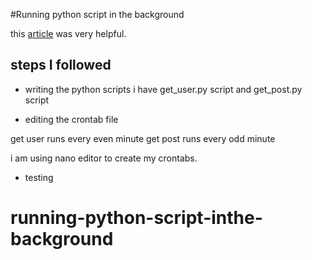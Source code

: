 #Running python script in the background

this [article](https://towardsdatascience.com/how-to-schedule-python-scripts-with-cron-the-only-guide-youll-ever-need-deea2df63b4e) was very helpful.

steps I followed
---
+ writing the python scripts
i have get_user.py script and get_post.py script

+ editing the crontab file

get user runs every even minute
get post runs every odd minute

i am using nano editor to create my crontabs.

+ testing
# running-python-script-inthe-background
